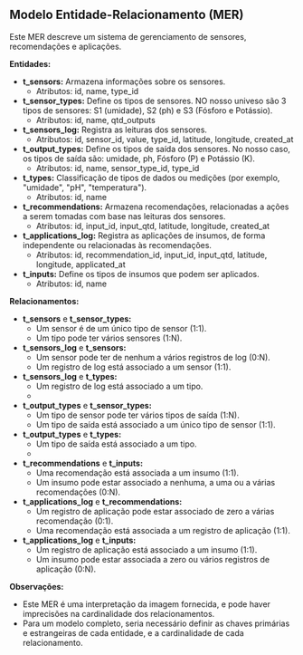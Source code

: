 ## Modelo Entidade-Relacionamento (MER)

Este MER descreve um sistema de gerenciamento de sensores,  recomendações e aplicações.

**Entidades:**

* **t_sensors:** Armazena informações sobre os sensores.
    * Atributos: id, name, type_id
* **t_sensor_types:** Define os tipos de sensores. NO nosso univeso são 3 tipos de sensores: S1 (umidade), S2 (ph) e S3 (Fósforo e Potássio).
    * Atributos: id, name, qtd_outputs
* **t_sensors_log:** Registra as leituras dos sensores.
    * Atributos: id, sensor_id, value, type_id, latitude, longitude, created_at
* **t_output_types:**  Define os tipos de saída dos sensores. No nosso caso, os tipos de saída são: umidade, ph, Fósforo (P) e Potássio (K).
    * Atributos: id, name, sensor_type_id, type_id
* **t_types:**  Classificação de tipos de dados ou medições (por exemplo, "umidade", "pH", "temperatura").
    * Atributos: id, name
* **t_recommendations:** Armazena recomendações, relacionadas a ações a serem tomadas com base nas leituras dos sensores.
    * Atributos: id, input_id, input_qtd, latitude, longitude, created_at
* **t_applications_log:**  Registra as aplicações de insumos, de forma independente ou relacionadas às recomendações.
    * Atributos: id, recommendation_id, input_id, input_qtd, latitude, longitude, applicated_at
* **t_inputs:** Define os tipos de insumos que podem ser aplicados.
    * Atributos: id, name

**Relacionamentos:**

* **t_sensors** e **t_sensor_types:** 
  * Um sensor é de um único tipo de sensor (1:1).
  * Um tipo pode ter vários sensores (1:N).
* **t_sensors_log** e **t_sensors:** 
  * Um sensor pode ter de nenhum a vários registros de log (0:N).
  * Um registro de log está associado a um sensor (1:1).
* **t_sensors_log** e **t_types:**
  * Um registro de log está associado a um tipo.
  * 
* **t_output_types** e **t_sensor_types:**
  * Um tipo de sensor pode ter vários tipos de saída (1:N).
  * Um tipo de saída está associado a um único tipo de sensor (1:1).
* **t_output_types** e **t_types:**
  * Um tipo de saída está associado a um tipo.
  * 
* **t_recommendations** e **t_inputs:** 
  * Uma recomendação está associada a um insumo (1:1).
  * Um insumo pode estar associado a nenhuma, a uma ou a várias recomendações (0:N).
* **t_applications_log** e **t_recommendations:**
  * Um registro de aplicação pode estar associado de zero a várias recomendação (0:1).
  * Uma recomendação está associada a um registro de aplicação (1:1).
* **t_applications_log** e **t_inputs:**
  * Um registro de aplicação está associado a um insumo (1:1).
  * Um insumo pode estar associada a zero ou vários registros de aplicação (0:N).


**Observações:**

* Este MER é uma interpretação da imagem fornecida, e pode haver imprecisões na cardinalidade dos relacionamentos.
* Para um modelo completo, seria necessário definir as chaves primárias e estrangeiras de cada entidade, e a cardinalidade de cada relacionamento.
